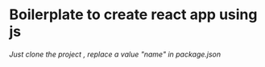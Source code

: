 # Boilerplate to create react app using js
 
###### Just clone the project , replace a value "name" in package.json 